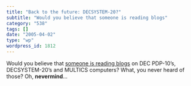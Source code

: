 ```yaml
---
title: "Back to the future: DECSYSTEM-20?"
subtitle: "Would you believe that someone is reading blogs"
category: "538"
tags: []
date: "2005-04-02"
type: "wp"
wordpress_id: 1812
---
```

Would you believe that [someone is reading blogs](http://smokey.rhs.com/web/blog/PowerOfTheSchwartz.nsf/plinks/RSCZ-6B2KN2) on DEC PDP-10’s, DECSYSTEM-20’s and MULTICS computers? What, you never heard of those? Oh, **nevermind**…